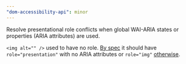 ```yaml
---
"dom-accessibility-api": minor
---
```


Resolve presentational role conflicts when global WAI-ARIA states or properties (ARIA attributes) are used.

`<img alt="" />` used to have no role.
[By spec](https://w3c.github.io/html-aam/#el-img-empty-alt) it should have `role="presentation"` with no ARIA attributes or `role="img"` [otherwise](https://rawgit.com/w3c/aria/stable/#conflict_resolution_presentation_none).
